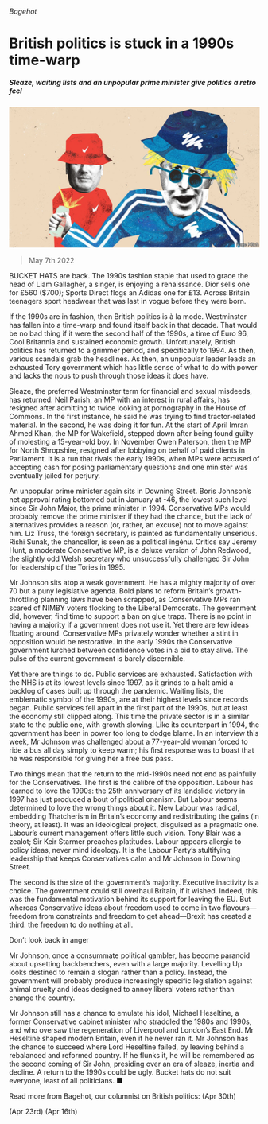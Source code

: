 ###### Bagehot

# British politics is stuck in a 1990s time-warp 

##### Sleaze, waiting lists and an unpopular prime minister give politics a retro feel 

![image](images/20220507_BRD000_0.jpg) 

> May 7th 2022 

BUCKET HATS are back. The 1990s fashion staple that used to grace the head of Liam Gallagher, a singer, is enjoying a renaissance. Dior sells one for £560 ($700); Sports Direct flogs an Adidas one for £13. Across Britain teenagers sport headwear that was last in vogue before they were born.

If the 1990s are in fashion, then British politics is à la mode. Westminster has fallen into a time-warp and found itself back in that decade. That would be no bad thing if it were the second half of the 1990s, a time of Euro 96, Cool Britannia and sustained economic growth. Unfortunately, British politics has returned to a grimmer period, and specifically to 1994. As then, various scandals grab the headlines. As then, an unpopular leader leads an exhausted Tory government which has little sense of what to do with power and lacks the nous to push through those ideas it does have.


Sleaze, the preferred Westminster term for financial and sexual misdeeds, has returned. Neil Parish, an MP with an interest in rural affairs, has resigned after admitting to twice looking at pornography in the House of Commons. In the first instance, he said he was trying to find tractor-related material. In the second, he was doing it for fun. At the start of April Imran Ahmed Khan, the MP for Wakefield, stepped down after being found guilty of molesting a 15-year-old boy. In November Owen Paterson, then the MP for North Shropshire, resigned after lobbying on behalf of paid clients in Parliament. It is a run that rivals the early 1990s, when MPs were accused of accepting cash for posing parliamentary questions and one minister was eventually jailed for perjury.

An unpopular prime minister again sits in Downing Street. Boris Johnson’s net approval rating bottomed out in January at -46, the lowest such level since Sir John Major, the prime minister in 1994. Conservative MPs would probably remove the prime minister if they had the chance, but the lack of alternatives provides a reason (or, rather, an excuse) not to move against him. Liz Truss, the foreign secretary, is painted as fundamentally unserious. Rishi Sunak, the chancellor, is seen as a political ingénu. Critics say Jeremy Hunt, a moderate Conservative MP, is a deluxe version of John Redwood, the slightly odd Welsh secretary who unsuccessfully challenged Sir John for leadership of the Tories in 1995.

Mr Johnson sits atop a weak government. He has a mighty majority of over 70 but a puny legislative agenda. Bold plans to reform Britain’s growth-throttling planning laws have been scrapped, as Conservative MPs ran scared of NIMBY voters flocking to the Liberal Democrats. The government did, however, find time to support a ban on glue traps. There is no point in having a majority if a government does not use it. Yet there are few ideas floating around. Conservative MPs privately wonder whether a stint in opposition would be restorative. In the early 1990s the Conservative government lurched between confidence votes in a bid to stay alive. The pulse of the current government is barely discernible.

Yet there are things to do. Public services are exhausted. Satisfaction with the NHS is at its lowest levels since 1997, as it grinds to a halt amid a backlog of cases built up through the pandemic. Waiting lists, the emblematic symbol of the 1990s, are at their highest levels since records began. Public services fell apart in the first part of the 1990s, but at least the economy still clipped along. This time the private sector is in a similar state to the public one, with growth slowing. Like its counterpart in 1994, the government has been in power too long to dodge blame. In an interview this week, Mr Johnson was challenged about a 77-year-old woman forced to ride a bus all day simply to keep warm; his first response was to boast that he was responsible for giving her a free bus pass.

Two things mean that the return to the mid-1990s need not end as painfully for the Conservatives. The first is the calibre of the opposition. Labour has learned to love the 1990s: the 25th anniversary of its landslide victory in 1997 has just produced a bout of political onanism. But Labour seems determined to love the wrong things about it. New Labour was radical, embedding Thatcherism in Britain’s economy and redistributing the gains (in theory, at least). It was an ideological project, disguised as a pragmatic one. Labour’s current management offers little such vision. Tony Blair was a zealot; Sir Keir Starmer preaches platitudes. Labour appears allergic to policy ideas, never mind ideology. It is the Labour Party’s stultifying leadership that keeps Conservatives calm and Mr Johnson in Downing Street.

The second is the size of the government’s majority. Executive inactivity is a choice. The government could still overhaul Britain, if it wished. Indeed, this was the fundamental motivation behind its support for leaving the EU. But whereas Conservative ideas about freedom used to come in two flavours—freedom from constraints and freedom to get ahead—Brexit has created a third: the freedom to do nothing at all.

Don’t look back in anger

Mr Johnson, once a consummate political gambler, has become paranoid about upsetting backbenchers, even with a large majority. Levelling Up looks destined to remain a slogan rather than a policy. Instead, the government will probably produce increasingly specific legislation against animal cruelty and ideas designed to annoy liberal voters rather than change the country.

Mr Johnson still has a chance to emulate his idol, Michael Heseltine, a former Conservative cabinet minister who straddled the 1980s and 1990s, and who oversaw the regeneration of Liverpool and London’s East End. Mr Heseltine shaped modern Britain, even if he never ran it. Mr Johnson has the chance to succeed where Lord Heseltine failed, by leaving behind a rebalanced and reformed country. If he flunks it, he will be remembered as the second coming of Sir John, presiding over an era of sleaze, inertia and decline. A return to the 1990s could be ugly. Bucket hats do not suit everyone, least of all politicians. ■

Read more from Bagehot, our columnist on British politics: (Apr 30th)

 (Apr 23rd) (Apr 16th)

